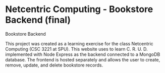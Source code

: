 # Netcentric Computing - Bookstore Backend (final)
Bookstore Backend

This project was created as a learning exercise for the class Netcentric Computing (CSC 3221 at SPU).  This website uses to learn C. R. U. D. implemented with Node Express as the backend connected to a MongoDB database.  The frontend is hosted separately and allows the user to create, remove, update, and delete bookstore records.
